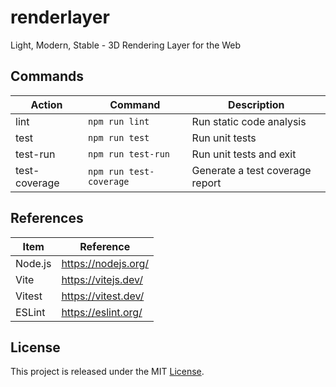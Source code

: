 # renderlayer

Light, Modern, Stable - 3D Rendering Layer for the Web

## Commands

| Action        | Command                 | Description                     |
| ------------- | ----------------------- | ------------------------------- |
| lint          | `npm run lint`          | Run static code analysis        |
| test          | `npm run test`          | Run unit tests                  |
| test-run      | `npm run test-run`      | Run unit tests and exit         |
| test-coverage | `npm run test-coverage` | Generate a test coverage report |

## References

| Item    | Reference           |
| ------- | ------------------- |
| Node.js | https://nodejs.org/ |
| Vite    | https://vitejs.dev/ |
| Vitest  | https://vitest.dev/ |
| ESLint  | https://eslint.org/ |

## License

This project is released under the MIT [License](LICENSE).
